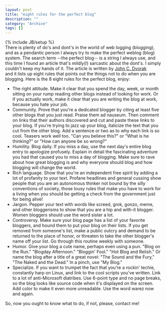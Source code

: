 ```yaml
--- 
layout: post 
title: "eight rules for the perfect blog"
description: ""
category: "Archive"
tags: []
---
```

{% include JB/setup %}  
There is plenty of do's and dont's in the world of web logging (blogging), and as a pendantic person I always try to make the perfect weblog (blog) system. The search term --the perfect blog-- is a string I always use, and this time I found an article that's mildly(!) sarcastic about the dont's. I simply couldn't keep my hands of it. The article is written by <a href="http://www.pcmag.com/article2/0,1895,27443,00.asp">John C. Dvorak</a> <br/> and it lists up eight rules that points out the things not to do when you are blogging. Here is the 8 eight rules for the perfect blog, enjoy:


* The right attitude. Make it clear that you spend the day, week, or month sitting on your rump reading other blogs instead of looking for work. Or if you actually work, make it clear that you are writing the blog at work, because you hate your job.
* Community. Prove that you're a dedicated blogger by citing at least five other blogs that you just read. Praise them ad nauseum. Then comment on links that their authors discovered and cut and paste these links to your blog. If you're trying to jazz up your blog, italicize the text that you cut from the other blog. Add a sentence or two as to why each link is so cool. Teasers work well too. "Can you believe this?" or "What is he thinking?" or "How can anyone be so wrong?"
* Humility. Blog daily. If you miss a day, use the next day's entire blog entry to apologize profusely. Explain in detail the fascinating adventure you had that caused you to miss a day of blogging. Make sure to rave about how great blogging is and why everyone should blog and how blogging will change the world.
* Rich language. Show that you're an independent free spirit by adding a lot of profanity to your text. Profane headlines and general cussing show people that you are an autonomous thinker not bound by the silly conventions of society, those lousy rules that make you have to work for a living when you should be getting a check from the government just for being alive!
* Jargon. Pepper your text with words like screed, grok, gonzo, meme, and other bloggerisms to show that you are a hip and with-it blogger. Women bloggers should use the word sister a lot.
* Controversy. Make sure your blog page has a list of your favorite bloggers, and hound them to put your blog on their lists. If you get removed from someone's list, make a public outcry and demand to be returned to the place of honor, or threaten to take the other blogger's name off your list. Go through this routine weekly with someone.
* Humor. Give your blog a cute name, perhaps even using a pun. "Blog on the Run." "Blogday Afternoon." "Bloggin' Fool." "Hot Blog and Relish." Or name the blog after a title of a great novel: "The Sound and the Fury," "The Naked and the Dead." In a pinch, use "My Blog."
* Specialize. If you want to trumpet the fact that you're a rockin' techie, constantly harp on Linux, and link to the cool scripts you've written. Link to a lot of anti-Microsoft diatribes. Use 6-point type and no page breaks, so the blog looks like source code when it's displayed on the screen. Add color to make it even more unreadable. Use the word warez now and again.

So, now you ought to know what to do, if not, please, contact me! 

